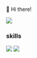 

👋 Hi there! 


<img src="https://img.shields.io/badge/Naver-03C75A?style=flat-square&logo=jiseon7229@naver.com&logoColor=white"/>

### skills
<img src="https://img.shields.io/badge/Python-3776AB?style=flat-square&logo=Python&logoColor=white"/>
<img src="https://img.shields.io/badge/R-276DC3?style=flat-square&logo=R&logoColor=white"/>
